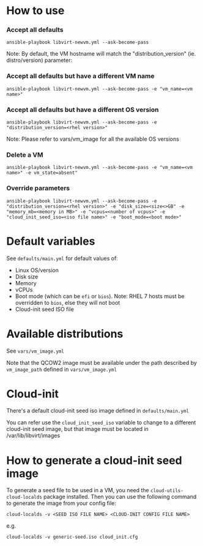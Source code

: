 # How to use

### Accept all defaults

```
ansible-playbook libvirt-newvm.yml --ask-become-pass
```

Note: By default, the VM hostname will match the "distribution_version" (ie. distro/version) parameter:

### Accept all defaults but have a different VM name

```
ansible-playbook libvirt-newvm.yml --ask-become-pass -e "vm_name=<vm name>"
```

### Accept all defaults but have a different OS version

```
ansible-playbook libvirt-newvm.yml --ask-become-pass -e "distribution_version=<rhel version>"
```

Note: Please refer to vars/vm_image for all the available OS versions

### Delete a VM

```
ansible-playbook libvirt-newvm.yml --ask-become-pass -e "vm_name=<vm name>" -e vm_state=absent"
```

### Override parameters

```
ansible-playbook libvirt-newvm.yml --ask-become-pass -e "distribution_version=<rhel version>" -e "disk_size=<size<>GB" -e "memory_mb=<memory in MB>" -e "vcpus=<number of vcpus>" -e "cloud_init_seed_iso=<iso file name>" -e "boot_mode=<boot mode>"
```
# Default variables

See `defaults/main.yml` for default values of:
- Linux OS/version
- Disk size
- Memory
- vCPUs
- Boot mode (which can be `efi` or `bios`). Note: RHEL 7 hosts must be overridden to `bios`, else they will not boot
- Cloud-init seed ISO file

# Available distributions

See `vars/vm_image.yml`

Note that the QCOW2 image must be available under the path described by `vm_image_path` defined in `vars/vm_image.yml`

# Cloud-init

There's a default cloud-init seed iso image defined in `defaults/main.yml`

You can refer use the `cloud_init_seed_iso` variable to change to a different cloud-init seed image, but that image must be located in /var/lib/libvirt/images

# How to generate a cloud-init seed image

To generate a seed file to be used in a VM, you need the `cloud-utils-cloud-localds` package installed. Then you can use the following command to generate the image from your config file:

```
cloud-localds -v <SEED ISO FILE NAME> <CLOUD-INIT CONFIG FILE NAME>
```

e.g.
```
cloud-localds -v generic-seed.iso cloud_init.cfg 
```

